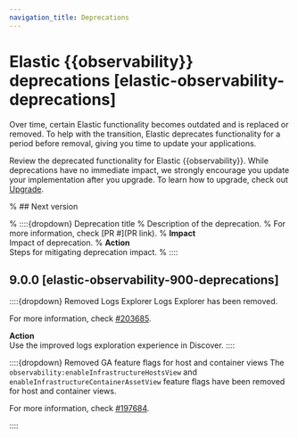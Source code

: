 ```yaml
---
navigation_title: Deprecations
---
```


# Elastic {{observability}} deprecations [elastic-observability-deprecations]
Over time, certain Elastic functionality becomes outdated and is replaced or removed. To help with the transition, Elastic deprecates functionality for a period before removal, giving you time to update your applications. 

Review the deprecated functionality for Elastic {{observability}}. While deprecations have no immediate impact, we strongly encourage you update your implementation after you upgrade. To learn how to upgrade, check out [Upgrade](/deploy-manage/upgrade.md).

% ## Next version

% ::::{dropdown} Deprecation title
% Description of the deprecation.
% For more information, check [PR #](PR link).
% **Impact**<br> Impact of deprecation. 
% **Action**<br> Steps for mitigating deprecation impact.
% ::::

## 9.0.0 [elastic-observability-900-deprecations]

::::{dropdown} Removed Logs Explorer
Logs Explorer has been removed. 

For more information, check [#203685]({{kib-pull}}203685).

**Action**<br>
Use the improved logs exploration experience in Discover.
::::

::::{dropdown} Removed GA feature flags for host and container views
The `observability:enableInfrastructureHostsView` and `enableInfrastructureContainerAssetView` feature flags have been removed for host and container views.

For more information, check [#197684]({{kib-pull}}197684).

::::